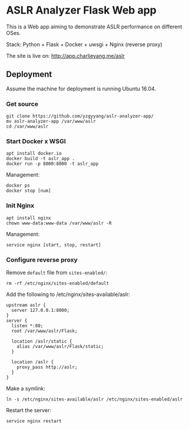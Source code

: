 # ASLR Analyzer Flask Web app

This is a Web app aiming to demonstrate ASLR performance on different OSes.

Stack: Python + Flask + Docker + uwsgi + Nginx (reverse proxy)

The site is live on: http://app.charlieyang.me/aslr

## Deployment

Assume the machine for deployment is running Ubuntu 16.04.

### Get source
```
git clone https://github.com/yzgyyang/aslr-analyzer-app/
mv aslr-analyzer-app /var/www/aslr
cd /var/www/aslr
```

### Start Docker x WSGI
```
apt install docker.io
docker build -t aslr_app .
docker run -p 8000:8000 -t aslr_app
```

Management:
```
docker ps
docker stop [num]
```

### Init Nginx
```
apt install nginx
chown www-data:www-data /var/www/aslr -R
```

Management:
```
service nginx [start, stop, restart]
```

### Configure reverse proxy

Remove `default` file from `sites-enabled/`:
```
rm -rf /etc/nginx/sites-enabled/default
```

Add the following to /etc/nginx/sites-available/aslr:
```
upstream aslr {
  server 127.0.0.1:8000;
}
server {
  listen *:80;
  root /var/www/aslr/Flask;

  location /aslr/static {
    alias /var/www/aslr/Flask/static;
  }

  location /aslr {
    proxy_pass http://aslr;
  }
}
```

Make a symlink:
```
ln -s /etc/nginx/sites-available/aslr /etc/nginx/sites-enabled/aslr
```

Restart the server:
```
service nginx restart
```

